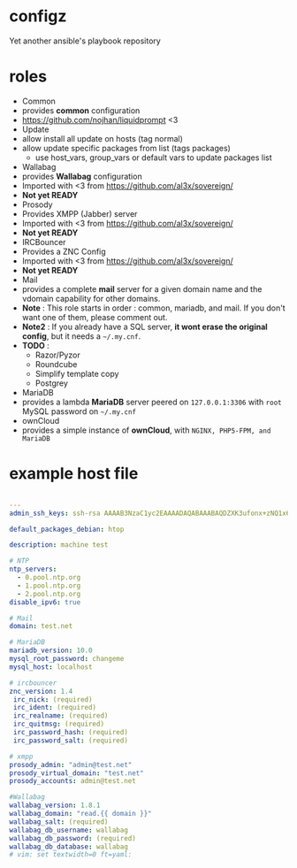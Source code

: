 configz
=======

Yet another ansible's playbook repository

roles
======

* Common
 * provides **common** configuration
 * https://github.com/nojhan/liquidprompt <3
* Update
 * allow install all update on  hosts (tag normal)
 * allow update specific packages from list (tags packages)
   * use host_vars, group_vars or default vars to update packages list
* Wallabag
 * provides **Wallabag** configuration
 * Imported with <3 from https://github.com/al3x/sovereign/
 * **Not yet READY**
* Prosody
 * Provides XMPP (Jabber) server
 * Imported with <3 from https://github.com/al3x/sovereign/
 * **Not yet READY**
* IRCBouncer
 * Provides a ZNC Config
 * Imported with <3 from https://github.com/al3x/sovereign/
 * **Not yet READY**
* Mail
 * provides a complete **mail** server for a given domain name and the vdomain capability for other domains.
 * **Note** : This role starts in order : common, mariadb, and mail. If you don't want one of them, please comment out.
 * **Note2** : If you already have a SQL server, **it wont erase the original config**, but it needs a ``~/.my.cnf``.
 * **TODO** : 
     * Razor/Pyzor
     * Roundcube
     * Simplify template copy
     * Postgrey
* MariaDB
 * provides a lambda **MariaDB** server peered on ``127.0.0.1:3306`` with ``root`` MySQL password on ``~/.my.cnf``
* ownCloud
 * provides a simple instance of **ownCloud**, with ``NGINX, PHP5-FPM, and MariaDB``

example host file
===== 

```yaml

---
admin_ssh_keys: ssh-rsa AAAAB3NzaC1yc2EAAAADAQABAAABAQDZXK3ufonx+zNQ1x6cSWuUWckB/xf9sKZ+mRgY5SPXzqrxSkqNSmr9JQ6xzvhxKEVcFWsi50op1WWtRo3HG3p3+EHKXeCyzt5QnczDlVOoQbB8kgI0byKcvXux1inL4/Q4DbVLUbDFnynD/C5aAyYMYePahMxR+AQr60DD+7Ty6pcEVih1wwHIlxWziY1EF6sEzQwz/PiTxWIZkKHl/WPGagS9Pp/5nQfdZy0AS/JqbzNyMEg51+XedADuqseV4GXDzrzDYLJXJFv1PFVJxRWLrjChKrUMqyszUySkZMr5YSPXlsV0bi+0xivYEsXvIkLORV96JTZosYbV+0aFKDPv root@debian

default_packages_debian: htop

description: machine test

# NTP
ntp_servers:
  - 0.pool.ntp.org
  - 1.pool.ntp.org
  - 2.pool.ntp.org
disable_ipv6: true

# Mail
domain: test.net

# MariaDB
mariadb_version: 10.0
mysql_root_password: changeme
mysql_host: localhost

# ircbouncer
znc_version: 1.4
 irc_nick: (required)
 irc_ident: (required)
 irc_realname: (required)
 irc_quitmsg: (required)
 irc_password_hash: (required)
 irc_password_salt: (required)

# xmpp
prosody_admin: "admin@test.net"
prosody_virtual_domain: "test.net"
prosody_accounts: admin@test.net

#Wallabag
wallabag_version: 1.8.1
wallabag_domain: "read.{{ domain }}"
wallabag_salt: (required)
wallabag_db_username: wallabag
wallabag_db_password: (required)
wallabag_db_database: wallabag
# vim: set textwidth=0 ft=yaml:

```

